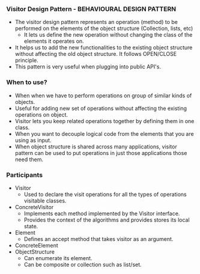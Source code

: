 ### Visitor Design Pattern - BEHAVIOURAL DESIGN PATTERN
* The visitor design pattern represents an operation (method) to be performed on the elements of the object structure (Collection, lists, etc)
    * It lets us define the new operation without changing the class of the elements it operates on.
* It helps us to add the new functionalities to the existing object structure without affecting the old object structure. It follows OPEN/CLOSE principle.
* This pattern is very useful when plugging into public API's.

### When to use?
* When when we have to perform operations on group of similar kinds of objects.
* Useful for adding new set of operations without affecting the existing operations on object.
* Visitor lets you keep related operations together by defining them in one class.
* When you want to decouple logical code from the elements that you are using as input.
* When object structure is shared across many applications, visitor pattern can be used to put operations in just those applications those need them.

### Participants
* Visitor
    * Used to declare the visit operations for all the types of operations visitable classes.
* ConcreteVisitor
    * Implements each method implemented by the Visitor interface.
    * Provides the context of the algorithms and provides stores its local state.
* Element
    * Defines an accept method that takes visitor as an argument.
* ConcreteElement
* ObjectStructure
    * Can enumerate its element.
    * Can be composite or collection such as list/set.